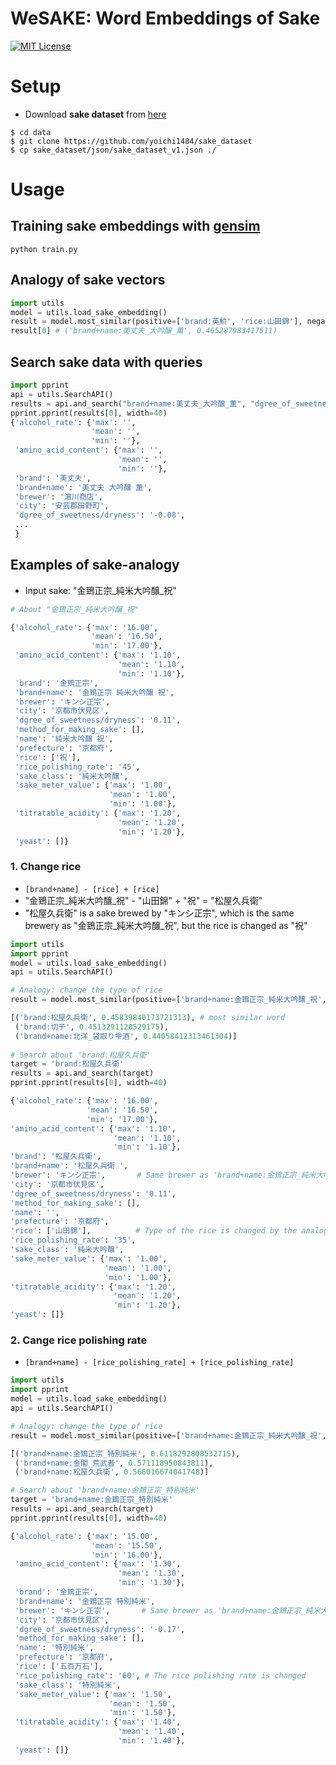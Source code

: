 WeSAKE: Word Embeddings of Sake
====
[![MIT License](http://img.shields.io/badge/license-MIT-blue.svg?style=flat)](LICENSE.txt)
# Setup
- Download  **sake dataset** from [here](https://github.com/yoichi1484/sake_dataset)
```
$ cd data
$ git clone https://github.com/yoichi1484/sake_dataset
$ cp sake_dataset/json/sake_dataset_v1.json ./
```
# Usage
## Training sake embeddings with [gensim](https://radimrehurek.com/gensim/)
```
python train.py
```
## Analogy of sake vectors
```python
import utils
model = utils.load_sake_embedding()
result = model.most_similar(positive=['brand:英勲', 'rice:山田錦'], negative=['rice:祝'], topn=1)
result[0] # ('brand+name:美丈夫_大吟醸_薫', 0.465287983417511)
```
## Search sake data with queries
```python
import pprint
api = utils.SearchAPI()
results = api.and_search("brand+name:美丈夫_大吟醸_薫", "dgree_of_sweetness/dryness:-0.08", "rice_polishing_rate:40")
pprint.pprint(results[0], width=40)
{'alcohol_rate': {'max': '',
                  'mean': '',
                  'min': ''},
 'amino_acid_content': {'max': '',
                        'mean': '',
                        'min': ''},
 'brand': '美丈夫',
 'brand+name': '美丈夫 大吟醸 薫',
 'brewer': '濵川商店',
 'city': '安芸郡田野町',
 'dgree_of_sweetness/dryness': '-0.08',
 ...
 }
```
## Examples of sake-analogy
- Input sake: "金鵄正宗_純米大吟醸_祝"
```python
# About "金鵄正宗_純米大吟醸_祝"

{'alcohol_rate': {'max': '16.00',
                  'mean': '16.50',
                  'min': '17.00'},
 'amino_acid_content': {'max': '1.10',
                        'mean': '1.10',
                        'min': '1.10'},
 'brand': '金鵄正宗',
 'brand+name': '金鵄正宗 純米大吟醸 祝',
 'brewer': 'キンシ正宗',
 'city': '京都市伏見区',
 'dgree_of_sweetness/dryness': '0.11',
 'method_for_making_sake': [],
 'name': '純米大吟醸 祝',
 'prefecture': '京都府',
 'rice': ['祝'],
 'rice_polishing_rate': '45',
 'sake_class': '純米大吟醸',
 'sake_meter_value': {'max': '1.00',
                      'mean': '1.00',
                      'min': '1.00'},
 'titratable_acidity': {'max': '1.20',
                        'mean': '1.20',
                        'min': '1.20'},
 'yeast': []}
```
### 1. Change rice
- ```[brand+name] - [rice] + [rice]```
- "金鵄正宗_純米大吟醸_祝" - "山田錦" + "祝" = "松屋久兵衛"
- "松屋久兵衛" is a sake brewed by "キンシ正宗", which is the same brewery as "金鵄正宗_純米大吟醸_祝", but the rice is changed as "祝"
```python
import utils
import pprint
model = utils.load_sake_embedding()
api = utils.SearchAPI()

# Analogy: change the type of rice
result = model.most_similar(positive=['brand+name:金鵄正宗_純米大吟醸_祝', 'rice:山田錦'], negative=['rice:祝'], topn=3)

[('brand:松屋久兵衛', 0.45839840173721313), # most similar word
 ('brand:切子', 0.4513291120529175),
 ('brand+name:北洋_袋取り雫酒', 0.44058412313461304)]
 
# Search about 'brand:松屋久兵衛'
target = 'brand:松屋久兵衛'
results = api.and_search(target)
pprint.pprint(results[0], width=40)

{'alcohol_rate': {'max': '16.00',
                 'mean': '16.50',
                 'min': '17.00'},
'amino_acid_content': {'max': '1.10',
                       'mean': '1.10',
                       'min': '1.10'},
'brand': '松屋久兵衛',
'brand+name': '松屋久兵衛 ',
'brewer': 'キンシ正宗',       # Same brewer as 'brand+name:金鵄正宗_純米大吟醸_祝'
'city': '京都市伏見区',
'dgree_of_sweetness/dryness': '0.11',
'method_for_making_sake': [],
'name': '',
'prefecture': '京都府',
'rice': ['山田錦'],          # Type of the rice is changed by the analogy
'rice_polishing_rate': '35',
'sake_class': '純米大吟醸',
'sake_meter_value': {'max': '1.00',
                     'mean': '1.00',
                     'min': '1.00'},
'titratable_acidity': {'max': '1.20',
                       'mean': '1.20',
                       'min': '1.20'},
'yeast': []}
```

### 2. Cange rice polishing rate
- ```[brand+name] - [rice_polishing_rate] + [rice_polishing_rate]```
```python
import utils
import pprint
model = utils.load_sake_embedding()
api = utils.SearchAPI()

# Analogy: change the type of rice
result = model.most_similar(positive=['brand+name:金鵄正宗_純米大吟醸_祝', 'rice_polishing_rate:60'], negative=['rice_polishing_rate:45'], topn=3)

[('brand+name:金鵄正宗_特別純米', 0.6118292808532715),
 ('brand+name:金閣_荒武者', 0.571118950843811),
 ('brand+name:松屋久兵衛', 0.566016674041748)]

# Search about 'brand+name:金鵄正宗_特別純米'
target = 'brand+name:金鵄正宗_特別純米'
results = api.and_search(target)
pprint.pprint(results[0], width=40)

{'alcohol_rate': {'max': '15.00',
                  'mean': '15.50',
                  'min': '16.00'},
 'amino_acid_content': {'max': '1.30',
                        'mean': '1.30',
                        'min': '1.30'},
 'brand': '金鵄正宗',
 'brand+name': '金鵄正宗 特別純米',
 'brewer': 'キンシ正宗',       # Same brewer as 'brand+name:金鵄正宗_純米大吟醸_祝'
 'city': '京都市伏見区',
 'dgree_of_sweetness/dryness': '-0.17',
 'method_for_making_sake': [],
 'name': '特別純米',
 'prefecture': '京都府',
 'rice': ['五百万石'],
 'rice_polishing_rate': '60', # The rice polishing rate is changed
 'sake_class': '特別純米',
 'sake_meter_value': {'max': '1.50',
                      'mean': '1.50',
                      'min': '1.50'},
 'titratable_acidity': {'max': '1.40',
                        'mean': '1.40',
                        'min': '1.40'},
 'yeast': []}
```
